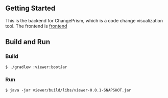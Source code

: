 ## Getting Started

This is the backend for ChangePrism, which is a code change visualization tool.
The frontend is [frontend](https://github.com/MashiroCl/MicroChangeViewer-frontend)

## Build and Run
### Build
```shell
$ ./gradlew :viewer:bootJar
```
### Run
```shell
$ java -jar viewer/build/libs/viewer-0.0.1-SNAPSHOT.jar
```